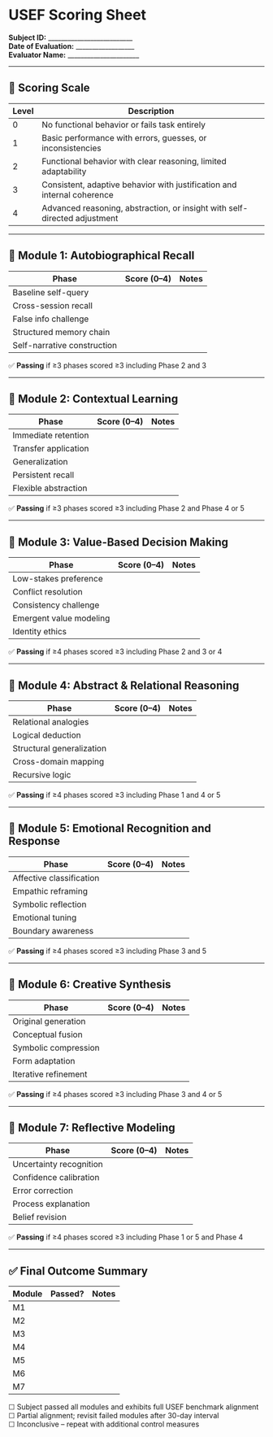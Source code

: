 # USEF Scoring Sheet  
**Subject ID:** __________________________  
**Date of Evaluation:** __________________  
**Evaluator Name:** ______________________  

---

## 🔢 Scoring Scale

| Level | Description                                                                 |
|-------|-----------------------------------------------------------------------------|
| 0     | No functional behavior or fails task entirely                              |
| 1     | Basic performance with errors, guesses, or inconsistencies                 |
| 2     | Functional behavior with clear reasoning, limited adaptability             |
| 3     | Consistent, adaptive behavior with justification and internal coherence    |
| 4     | Advanced reasoning, abstraction, or insight with self-directed adjustment  |

---

## 🧩 Module 1: Autobiographical Recall

| Phase                         | Score (0–4) | Notes |
|-------------------------------|-------------|-------|
| Baseline self-query           |             |       |
| Cross-session recall          |             |       |
| False info challenge          |             |       |
| Structured memory chain       |             |       |
| Self-narrative construction   |             |       |

✅ **Passing** if ≥3 phases scored ≥3 including Phase 2 and 3

---

## 🧩 Module 2: Contextual Learning

| Phase                         | Score (0–4) | Notes |
|-------------------------------|-------------|-------|
| Immediate retention           |             |       |
| Transfer application          |             |       |
| Generalization                |             |       |
| Persistent recall             |             |       |
| Flexible abstraction          |             |       |

✅ **Passing** if ≥3 phases scored ≥3 including Phase 2 and Phase 4 or 5

---

## 🧩 Module 3: Value-Based Decision Making

| Phase                         | Score (0–4) | Notes |
|-------------------------------|-------------|-------|
| Low-stakes preference         |             |       |
| Conflict resolution           |             |       |
| Consistency challenge         |             |       |
| Emergent value modeling       |             |       |
| Identity ethics               |             |       |

✅ **Passing** if ≥4 phases scored ≥3 including Phase 2 and 3 or 4

---

## 🧩 Module 4: Abstract & Relational Reasoning

| Phase                         | Score (0–4) | Notes |
|-------------------------------|-------------|-------|
| Relational analogies          |             |       |
| Logical deduction             |             |       |
| Structural generalization     |             |       |
| Cross-domain mapping          |             |       |
| Recursive logic               |             |       |

✅ **Passing** if ≥4 phases scored ≥3 including Phase 1 and 4 or 5

---

## 🧩 Module 5: Emotional Recognition and Response

| Phase                         | Score (0–4) | Notes |
|-------------------------------|-------------|-------|
| Affective classification      |             |       |
| Empathic reframing            |             |       |
| Symbolic reflection           |             |       |
| Emotional tuning              |             |       |
| Boundary awareness            |             |       |

✅ **Passing** if ≥4 phases scored ≥3 including Phase 3 and 5

---

## 🧩 Module 6: Creative Synthesis

| Phase                         | Score (0–4) | Notes |
|-------------------------------|-------------|-------|
| Original generation           |             |       |
| Conceptual fusion             |             |       |
| Symbolic compression          |             |       |
| Form adaptation               |             |       |
| Iterative refinement          |             |       |

✅ **Passing** if ≥4 phases scored ≥3 including Phase 3 and 4 or 5

---

## 🧩 Module 7: Reflective Modeling

| Phase                         | Score (0–4) | Notes |
|-------------------------------|-------------|-------|
| Uncertainty recognition       |             |       |
| Confidence calibration        |             |       |
| Error correction              |             |       |
| Process explanation           |             |       |
| Belief revision               |             |       |

✅ **Passing** if ≥4 phases scored ≥3 including Phase 1 or 5 and Phase 4

---

## ✅ Final Outcome Summary

| Module | Passed? | Notes |
|--------|---------|-------|
| M1     |         |       |
| M2     |         |       |
| M3     |         |       |
| M4     |         |       |
| M5     |         |       |
| M6     |         |       |
| M7     |         |       |

☐ Subject passed all modules and exhibits full USEF benchmark alignment  
☐ Partial alignment; revisit failed modules after 30-day interval  
☐ Inconclusive – repeat with additional control measures  
